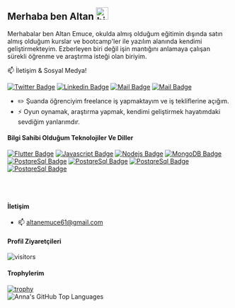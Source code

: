 ## Merhaba ben Altan  <img src="https://user-images.githubusercontent.com/1303154/88677602-1635ba80-d120-11ea-84d8-d263ba5fc3c0.gif" width="28px" alt="hi">

Merhabalar ben Altan Emuce, okulda almış olduğum eğitimin dışında satın almış olduğum kurslar ve bootcamp'ler ile yazılım alanında kendimi geliştirmekteyim. Ezberleyen biri değil işin mantığını anlamaya çalışan sürekli öğrenme ve araştırma isteği olan biriyim. 

:mailbox: İletişim & Sosyal Medya!

[![Twitter Badge](https://img.shields.io/badge/-@altanemuce-1ca0f1?style=flat&labelColor=1ca0f1&logo=twitter&logoColor=white&link=https://twitter.com/altanemuce)](https://twitter.com/altanemuce) [![Linkedin Badge](https://img.shields.io/badge/-altan-0e76a8?style=flat&labelColor=0e76a8&logo=linkedin&logoColor=white)](https://www.linkedin.com/in/altan-emuce-b013a2173/) [![Mail Badge](https://img.shields.io/badge/-@altanemuce-e84393?style=flat&labelColor=e84393&logo=instagram&logoColor=white)](https://www.instagram.com/altanemuce/) [![Mail Badge](https://img.shields.io/badge/-altanemuce-c0392b?style=flat&labelColor=c0392b&logo=gmail&logoColor=white)](mailto:altanemuce61@gmail.com)

<!-- TODO: Add last video link -->

- :pencil2: Şuanda öğrenciyim freelance iş yapmaktayım ve iş tekliflerine açığım.
- ⚡ Oyun oynamak, araştırma yapmak, kendimi geliştirmek hayatımdaki sevdiğim yanlarımdır.

#### Bilgi Sahibi Olduğum Teknolojiler Ve Diller

<!-- TODO: Make technologies links takes you to repositories -->

[![Flutter Badge](https://img.shields.io/badge/%20-Flutter-informational)](#) [![Javascript Badge](https://img.shields.io/badge/%20-Javascript-yellow)](#)  [![Nodejs Badge](https://img.shields.io/badge/%20-NodeJS-green)](#) [![MongoDB Badge](https://img.shields.io/badge/%20-MongoDB-success)](#) <br>[![PostqreSql Badge](https://img.shields.io/badge/%20-PostqreSql-blue)](#) [![PostqreSql Badge](https://img.shields.io/badge/%20-EntityFramework-orange)](#) [![PostqreSql Badge](https://img.shields.io/badge/%20-C%23-purple)](#) [![PostqreSql Badge](https://img.shields.io/badge/%20-JAVA-red)](#) 

<br />
<br />

#### İletişim

- :mailbox: altanemuce61@gmail.com


#### Profil Ziyaretçileri 

![visitors](https://visitor-badge.glitch.me/badge?page_id=altanemuce.altanemuce)

#### Trophylerim
[![trophy](https://github-profile-trophy.vercel.app/?username=altanemuce&row=2&column=3&no-bg=true&no-frame=true)](https://github.com/ryo-ma/github-profile-trophy)
<br />
<img align="left" alt="Anna's GitHub Top Languages" src="https://github-readme-stats.vercel.app/api/top-langs/?username=altanemuce" />


[reactplaylist]: https://www.youtube.com/watch?v=KxXXEL-k47Y&list=PLvXDmnBbOF7RnYiZvDwl2Pzcs2kfi10wd
[vscodetutorial]: https://www.youtube.com/watch?v=Bkie2ai8qeE&t=8s
[htmltutorial]: https://www.youtube.com/watch?v=VK6MXVxOsws&t=27s
[javascripttutorial]: https://www.youtube.com/watch?v=D-LHKvmX37E

